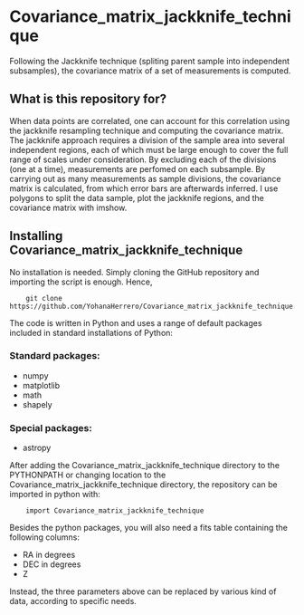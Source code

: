 # Covariance_matrix_jackknife_technique
Following the Jackknife technique (spliting parent sample into independent subsamples), the covariance matrix of a set of measurements is computed.

## **What is this repository for?**

When data points are correlated, one can account for this correlation using the jackknife resampling technique and computing the covariance matrix. The jackknife approach requires a division of the sample area into several independent regions, each of which must be large enough to cover the full range of scales under consideration. By excluding each of the divisions (one at a time), measurements are perfomed on each subsample. By carrying out as many measurements as sample divisions, the covariance matrix is calculated, from which error bars are afterwards inferred.
I use polygons to split the data sample, plot the jackknife regions, and the covariance matrix with imshow.

## **Installing Covariance_matrix_jackknife_technique**

No installation is needed. Simply cloning the GitHub repository and importing the script is enough. Hence, 

```
    git clone https://github.com/YohanaHerrero/Covariance_matrix_jackknife_technique.git
```

The code is written in Python and uses a range of default packages included in standard installations of Python:

### **Standard packages:**

- numpy  
- matplotlib
- math
- shapely

### **Special packages:**

- astropy 

After adding the Covariance_matrix_jackknife_technique directory to the PYTHONPATH or changing location to the Covariance_matrix_jackknife_technique directory, the repository can be imported in python with:

```
    import Covariance_matrix_jackknife_technique
```

Besides the python packages, you will also need a fits table containing the following columns:

- RA in degrees
- DEC in degrees
- Z 

Instead, the three parameters above can be replaced by various kind of data, according to specific needs.
